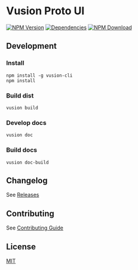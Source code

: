 # Vusion Proto UI

[![NPM Version][npm-img]][npm-url]
[![Dependencies][david-img]][david-url]
[![NPM Download][download-img]][download-url]

[npm-img]: http://img.shields.io/npm/v/proto-ui.vusion.svg?style=flat-square
[npm-url]: http://npmjs.org/package/proto-ui.vusion
[david-img]: http://img.shields.io/david/vusion/proto-ui.svg?style=flat-square
[david-url]: https://david-dm.org/vusion/proto-ui
[download-img]: https://img.shields.io/npm/dm/proto-ui.vusion.svg?style=flat-square
[download-url]: https://npmjs.org/package/proto-ui.vusion

## Development

### Install

```
npm install -g vusion-cli
npm install
```

### Build dist

```
vusion build
```

### Develop docs

``` shell
vusion doc
```

### Build docs

```
vusion doc-build
```

## Changelog

See [Releases](https://github.com/vusion/proto-ui/releases)

## Contributing

See [Contributing Guide](https://github.com/vusion/DOCUMENTATION/issues/8)

## License

[MIT](LICENSE)
